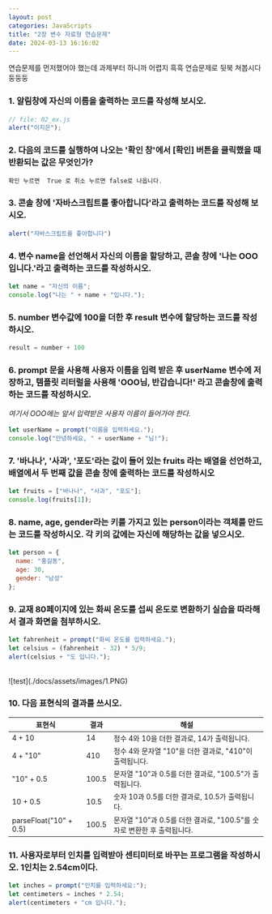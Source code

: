 ```yaml
---
layout: post
categories: JavaScripts
title: "2장 변수 자료형 연습문제"
date: 2024-03-13 16:16:02
---
```



연습문제를 먼저했어야 했는데 과제부터 하니까 어렵지 흑흑 연습문제로 뒷북 쳐봅시다 둥둥둥

### 1. 알림창에 자신의 이름을 출력하는 코드를 작성해 보시오.
 
 ```js
// file: 02_ex.js
alert("이지은");

```

### 2. 다음의 코드를 실행하여 나오는 '확인 창'에서 [확인] 버튼을 클릭했을 때 반환되는 값은 무엇인가?
```js
확인 누르면  True 로 취소 누르면 false로 나옵니다.
```

### 3. 콘솔 창에 '자바스크립트를 좋아합니다'라고 출력하는 코드를 작성해 보시오.
```js
alert("자바스크립트를 좋아합니다")
```
### 4. 변수 name을 선언해서 자신의 이름을 할당하고, 콘솔 창에 '나는 OOO입니다.'라고 출력하는 코드를 작성하시오.
```js
let name = "자신의 이름";
console.log("나는 " + name + "입니다.");
```

### 5. number 변수값에 100을 더한 후 result 변수에 할당하는 코드를 작성하시오.
```js
result = number + 100
```

### 6. prompt 문을 사용해 사용자 이름을 입력 받은 후 userName 변수에 저장하고, 템플릿 리터럴을 사용해 'OOO님, 반갑습니다!' 라고 콘솔창에 출력하는 코드를 작성하시오.
*여기서 OOO에는 앞서 입력받은 사용자 이름이 들어가야 한다.*
```js
let userName = prompt("이름을 입력하세요.");
console.log("안녕하세요, " + userName + "님!");
```

### 7. '바나나', '사과', '포도'라는 값이 들어 있는 fruits 라는 배열을 선언하고, 배열에서 두 번째 값을 콘솔 창에 출력하는 코드를 작성하시오
```js
let fruits = ["바나나", "사과", "포도"];
console.log(fruits[1]);
```
### 8. name, age, gender라는 키를 가지고 있는 person이라는 객체를 만드는 코드를 작성하시오. 각 키의 값에는 자신에 해당하는 값을 넣으시오.
```js
let person = {
  name: "홍길동",
  age: 30,
  gender: "남성"
};
```
### 9. 교재 80페이지에 있는 화씨 온도를 섭씨 온도로 변환하기 실습을 따라해서 결과 화면을 첨부하시오.
```js
let fahrenheit = prompt("화씨 온도를 입력하세요.");
let celsius = (fahrenheit - 32) * 5/9;
alert(celsius + "도 입니다.");
```
<br>
![test](./docs/assets/images/1.PNG)
<br>

### 10.  다음 표현식의 결과를 쓰시오.

| 표현식 | 결과 | 해설 |
| --- | --- | --- |
| 4 + 10 | 14 | 정수 4와 10을 더한 결과로, 14가 출력됩니다. |
| 4 + "10" | 410 | 정수 4와 문자열 "10"을 더한 결과로, "410"이 출력됩니다. |
| "10" + 0.5 | 100.5 | 문자열 "10"과 0.5를 더한 결과로, "100.5"가 출력됩니다. |
| 10 + 0.5 | 10.5 | 숫자 10과 0.5를 더한 결과로, 10.5가 출력됩니다. |
| parseFloat("10" + 0.5) | 100.5 | 문자열 "10"과 0.5를 더한 결과로, "100.5"를 숫자로 변환한 후 출력됩니다.|

### 11. 사용자로부터 인치를 입력받아 센티미터로 바꾸는 프로그램을 작성하시오. 1인치는 2.54cm이다.
```js
let inches = prompt("인치를 입력하세요:");
let centimeters = inches * 2.54;
alert(centimeters + "cm 입니다.");
```
